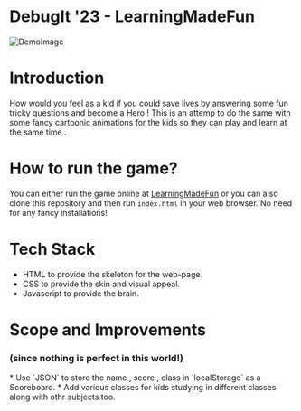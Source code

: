 # DebugIt '23 - LearningMadeFun
![DemoImage](https://user-images.githubusercontent.com/129226126/232347478-788f29ae-c1c2-49f3-bbde-dad2d280cd63.png)

# Introduction
How would you feel as a kid if you could save lives by answering some fun tricky questions and become a Hero ! This is an attemp to do the same with some fancy cartoonic animations for the kids so they can play and learn at the same time .

# How to run the game?
You can either run the game online at [LearningMadeFun](sumitdutta007.github.io/DebugIt/) or you can also clone this repository and then run `index.html` in your web browser. No need for any fancy installations!

# Tech Stack
* HTML to provide the skeleton for the web-page.
* CSS to provide the skin and visual appeal.
* Javascript to provide the brain.

<h1> Scope and Improvements</h1> <h3>(since nothing is perfect in this world!)</h3>
* Use `JSON` to store the name , score , class in `localStorage` as a Scoreboard.
* Add various classes for kids studying in different classes along with othr subjects too.
